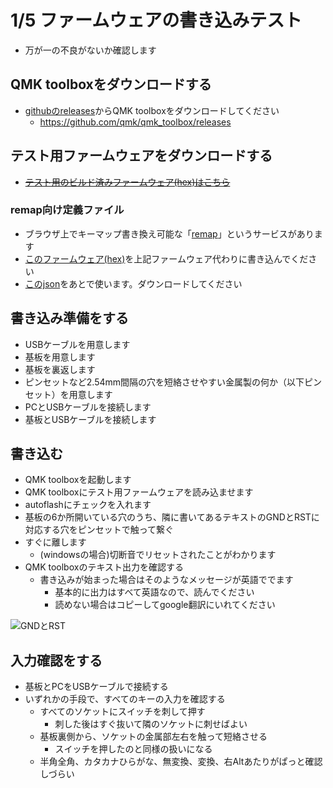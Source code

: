 # 1/5 ファームウェアの書き込みテスト

* 万が一の不良がないか確認します

## QMK toolboxをダウンロードする

* [githubのreleases](https://github.com/qmk/qmk_toolbox/releases)からQMK toolboxをダウンロードしてください
  * https://github.com/qmk/qmk_toolbox/releases

## テスト用ファームウェアをダウンロードする

* ~~[テスト用のビルド済みファームウェア(hex)はこちら](./jp60_v1p1_default.hex)~~

### remap向け定義ファイル

* ブラウザ上でキーマップ書き換え可能な「[remap](https://remap-keys.app/)」というサービスがあります
* [このファームウェア(hex)](./jp60_v1p1_via.hex)を上記ファームウェア代わりに書き込んでください
* [このjson](./jp60_v1p1.json)をあとで使います。ダウンロードしてください


## 書き込み準備をする

* USBケーブルを用意します
* 基板を用意します
* 基板を裏返します
* ピンセットなど2.54mm間隔の穴を短絡させやすい金属製の何か（以下ピンセット）を用意します
* PCとUSBケーブルを接続します
* 基板とUSBケーブルを接続します

## 書き込む

* QMK toolboxを起動します
* QMK toolboxにテスト用ファームウェアを読み込ませます
* autoflashにチェックを入れます
* 基板の6か所開いている穴のうち、隣に書いてあるテキストのGNDとRSTに対応する穴をピンセットで触って繋ぐ
* すぐに離します
  * (windowsの場合)切断音でリセットされたことがわかります
* QMK toolboxのテキスト出力を確認する
  * 書き込みが始まった場合はそのようなメッセージが英語ででます
    * 基本的に出力はすべて英語なので、読んでください
    * 読めない場合はコピーしてgoogle翻訳にいれてください


![GNDとRST](/jp60ss/reset_keyboard.jpg)


## 入力確認をする

* 基板とPCをUSBケーブルで接続する
* いずれかの手段で、すべてのキーの入力を確認する
  * すべてのソケットにスイッチを刺して押す
    * 刺した後はすぐ抜いて隣のソケットに刺せばよい
  * 基板裏側から、ソケットの金属部左右を触って短絡させる
    * スイッチを押したのと同様の扱いになる
  * 半角全角、カタカナひらがな、無変換、変換、右Altあたりがぱっと確認しづらい